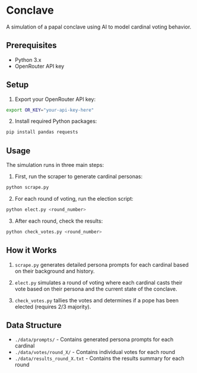 # Conclave

A simulation of a papal conclave using AI to model cardinal voting behavior.

## Prerequisites

- Python 3.x
- OpenRouter API key

## Setup

1. Export your OpenRouter API key:
```bash
export OR_KEY="your-api-key-here"
```

2. Install required Python packages:
```bash
pip install pandas requests
```

## Usage

The simulation runs in three main steps:

1. First, run the scraper to generate cardinal personas:
```bash
python scrape.py
```

2. For each round of voting, run the election script:
```bash
python elect.py <round_number>
```

3. After each round, check the results:
```bash
python check_votes.py <round_number>
```

## How it Works

1. `scrape.py` generates detailed persona prompts for each cardinal based on their background and history.

2. `elect.py` simulates a round of voting where each cardinal casts their vote based on their persona and the current state of the conclave.

3. `check_votes.py` tallies the votes and determines if a pope has been elected (requires 2/3 majority).

## Data Structure

- `./data/prompts/` - Contains generated persona prompts for each cardinal
- `./data/votes/round_X/` - Contains individual votes for each round
- `./data/results_round_X.txt` - Contains the results summary for each round
